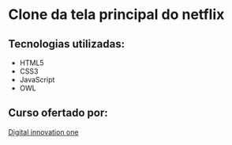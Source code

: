   # Clone da tela principal do netflix

## Tecnologias utilizadas:

- HTML5
- CSS3
- JavaScript
- OWL
## Curso ofertado por:

[Digital innovation one](https://digitalinnovation.one/)